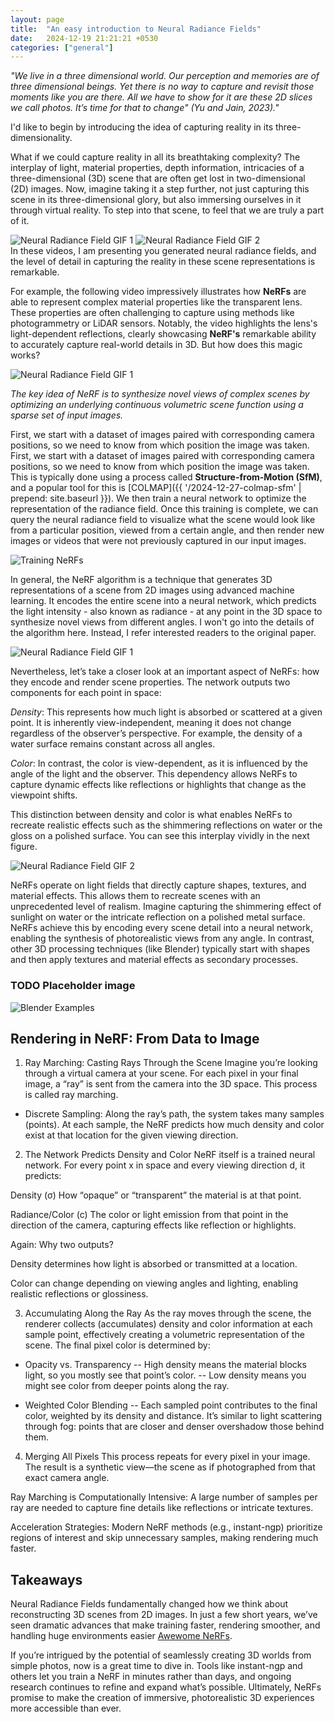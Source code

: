 ```yaml
---
layout: page
title:  "An easy introduction to Neural Radiance Fields"
date:   2024-12-19 21:21:21 +0530
categories: ["general"]
---
```


*"We live in a three dimensional world. Our perception and memories are
of three dimensional beings. Yet there is no way to capture and revisit
those moments like you are there. All we have to show for it are these 2D
slices we call photos. It’s time for that to change" (Yu and Jain, 2023)."*

I'd like to begin by introducing the idea of capturing reality in its three-dimensionality.​

What if we could capture reality in all its breathtaking complexity? The interplay of light, material properties, depth information, intricacies of a three-dimensional (3D) scene that are often get lost in two-dimensional (2D) images. Now, imagine taking it a step further, not just capturing this scene in its three-dimensional glory, but also immersing ourselves in it through virtual reality. To step into that scene, to feel that we are truly a part of it.​
<div class="gif-pair">
    <img src="{{ '/assets/2024-12-19/ingp_what_if_1.gif' | prepend: site.baseurl }}" alt="Neural Radiance Field GIF 1">
    <img src="{{ '/assets/2024-12-19/ingp_what_if_2.gif' | prepend: site.baseurl }}" alt="Neural Radiance Field GIF 2">
</div>
In these videos, I am presenting you generated neural radiance fields, and the level of detail in capturing the reality in these scene representations is remarkable.​

For example, the following video impressively illustrates how **NeRFs** are able to represent complex material properties like the transparent lens. These properties are often challenging to capture using methods like photogrammetry or LiDAR sensors. Notably, the video highlights the lens's light-dependent reflections, clearly showcasing **NeRF's** remarkable ability to accurately capture real-world details in 3D. But how does this magic works?​

<img src="{{ '/assets/2024-12-19/sensor_ngp.gif' | prepend: site.baseurl }}" alt="Neural Radiance Field GIF 1">

*The key idea of NeRF is to synthesize novel views of complex scenes by optimizing an underlying continuous volumetric scene function using a sparse set of input images.*

First, we start with a dataset of images paired with corresponding camera positions, so we need to know from which position the image was taken. First, we start with a dataset of images paired with corresponding camera positions, so we need to know from which position the image was taken. This is typically done using a process called **Structure-from-Motion (SfM)**, and a popular tool for this is [COLMAP]({{ '/2024-12-27-colmap-sfm' | prepend: site.baseurl }}).
We then train a neural network to optimize the representation of the radiance field. Once this training is complete, we can query the neural radiance field to visualize what the scene would look like from a particular position, viewed from a certain angle, and then render new images or videos that were not previously captured in our input images.

<img src="{{ '/assets/2024-12-19/input_output_nerfs.png' | prepend: site.baseurl }}" alt="Training NeRFs">

In general, the NeRF algorithm is a technique that generates 3D representations of a scene from 2D images using advanced machine learning. It encodes the entire scene into a neural network, which predicts the light intensity - also known as radiance - at any point in the 3D space to synthesize novel views from different angles. I won't go into the details of the algorithm here. Instead, I refer interested readers to the original paper.

<img src="{{ '/assets/2024-12-19/nerfs_process.png' | prepend: site.baseurl }}" alt="Neural Radiance Field GIF 1">

Nevertheless, let’s take a closer look at an important aspect of NeRFs: how they encode and render scene properties. The network outputs two components for each point in space:

*Density*: This represents how much light is absorbed or scattered at a given point. It is inherently view-independent, meaning it does not change regardless of the observer’s perspective. For example, the density of a water surface remains constant across all angles.

*Color*: In contrast, the color is view-dependent, as it is influenced by the angle of the light and the observer. This dependency allows NeRFs to capture dynamic effects like reflections or highlights that change as the viewpoint shifts.

This distinction between density and color is what enables NeRFs to recreate realistic effects such as the shimmering reflections on water or the gloss on a polished surface. You can see this interplay vividly in the next figure.

<img src="{{ '/assets/2024-12-19/radiance_field.png' | prepend: site.baseurl }}" alt="Neural Radiance Field GIF 2">

NeRFs operate on light fields that directly capture shapes, textures, and material effects. This allows them to recreate scenes with an unprecedented level of realism. Imagine capturing the shimmering effect of sunlight on water or the intricate reflection on a polished metal surface. NeRFs achieve this by encoding every scene detail into a neural network, enabling the synthesis of photorealistic views from any angle. In contrast, other 3D processing techniques (like Blender) typically start with shapes and then apply textures and material effects as secondary processes. 

### TODO Placeholder image
<img src="{{ '/assets/2024-12-19/blender.png' | prepend: site.baseurl }}" alt="Blender Examples">

## Rendering in NeRF: From Data to Image

1. Ray Marching: Casting Rays Through the Scene
Imagine you’re looking through a virtual camera at your scene. For each pixel in your final image, a “ray” is sent from the camera into the 3D space. This process is called ray marching.
- Discrete Sampling: Along the ray’s path, the system takes many samples (points). At each sample, the NeRF predicts how much density and color exist at that location for the given viewing direction.

2. The Network Predicts Density and Color
NeRF itself is a trained neural network. For every point x in space and every viewing direction d, it predicts:

Density (σ) How “opaque” or “transparent” the material is at that point.

Radiance/Color (c) The color or light emission from that point in the direction of the camera, capturing effects like reflection or highlights.

Again: Why two outputs?

Density determines how light is absorbed or transmitted at a location.

Color can change depending on viewing angles and lighting, enabling realistic reflections or glossiness.

3. Accumulating Along the Ray
As the ray moves through the scene, the renderer collects (accumulates) density and color information at each sample point, effectively creating a volumetric representation of the scene. The final pixel color is determined by:

- Opacity vs. Transparency
-- High density means the material blocks light, so you mostly see that point’s color.
-- Low density means you might see color from deeper points along the ray.

- Weighted Color Blending
-- Each sampled point contributes to the final color, weighted by its density and distance. It’s similar to light scattering through fog: points that are closer and denser overshadow those behind them.

4. Merging All Pixels
This process repeats for every pixel in your image. The result is a synthetic view—the scene as if photographed from that exact camera angle.

Ray Marching is Computationally Intensive: A large number of samples per ray are needed to capture fine details like reflections or intricate textures.

Acceleration Strategies: Modern NeRF methods (e.g., instant-ngp) prioritize regions of interest and skip unnecessary samples, making rendering much faster.

## Takeaways
Neural Radiance Fields fundamentally changed how we think about reconstructing 3D scenes from 2D images. In just a few short years, we’ve seen dramatic advances that make training faster, rendering smoother, and handling huge environments easier [Awewome NeRFs](https://github.com/awesome-NeRF/awesome-NeRF).

If you’re intrigued by the potential of seamlessly creating 3D worlds from simple photos, now is a great time to dive in. Tools like instant-ngp and others let you train a NeRF in minutes rather than days, and ongoing research continues to refine and expand what’s possible. Ultimately, NeRFs promise to make the creation of immersive, photorealistic 3D experiences more accessible than ever.